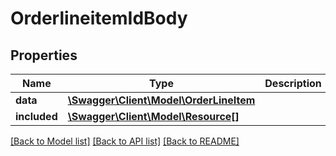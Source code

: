 # OrderlineitemIdBody

## Properties
Name | Type | Description | Notes
------------ | ------------- | ------------- | -------------
**data** | [**\Swagger\Client\Model\OrderLineItem**](OrderLineItem.md) |  | [optional] 
**included** | [**\Swagger\Client\Model\Resource[]**](Resource.md) |  | [optional] 

[[Back to Model list]](../../README.md#documentation-for-models) [[Back to API list]](../../README.md#documentation-for-api-endpoints) [[Back to README]](../../README.md)

